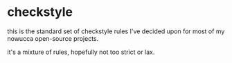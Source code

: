 checkstyle
==========

this is the standard set of checkstyle rules
I've decided upon for most of my nowucca open-source projects.

it's a mixture of rules, hopefully not too strict or lax.
